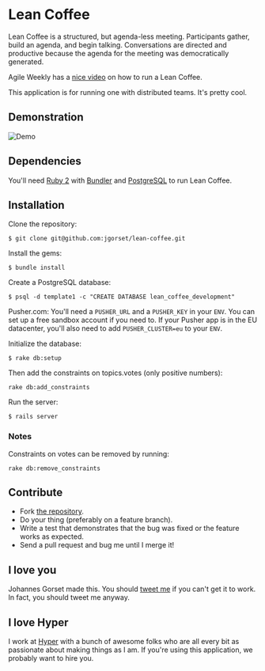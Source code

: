 # Lean Coffee

Lean Coffee is a structured, but agenda-less meeting. Participants gather, build an agenda,
and begin talking. Conversations are directed and productive because the agenda for the
meeting was democratically generated.

Agile Weekly has a [nice video](https://www.youtube.com/watch?v=zhG-A-kRPAU) on how to run a
Lean Coffee.

This application is for running one with distributed teams. It's pretty cool.

## Demonstration

![Demo](https://raw.githubusercontent.com/jgorset/lean-coffee/master/doc/animated.gif)

## Dependencies

You'll need [Ruby 2](https://www.ruby-lang.org/en/) with [Bundler](http://bundler.io/) and
[PostgreSQL](http://www.postgresql.org/) to run Lean Coffee.

## Installation

Clone the repository:

`$ git clone git@github.com:jgorset/lean-coffee.git`

Install the gems:

`$ bundle install`

Create a PostgreSQL database:

`$ psql -d template1 -c "CREATE DATABASE lean_coffee_development"`

Pusher.com: You'll need a `PUSHER_URL` and a `PUSHER_KEY` in your `ENV`. You can set up a free sandbox account if you need to. If your Pusher app is in the EU datacenter, you'll also need to add `PUSHER_CLUSTER=eu` to your `ENV`.

Initialize the database:

`$ rake db:setup`

Then add the constraints on topics.votes (only positive numbers):

`rake db:add_constraints`

Run the server:

`$ rails server`

### Notes

Constraints on votes can be removed by running:

`rake db:remove_constraints`

## Contribute

* Fork [the repository](http://github.com/jgorset/lean-coffee).
* Do your thing (preferably on a feature branch).
* Write a test that demonstrates that the bug was fixed or the feature works as expected.
* Send a pull request and bug me until I merge it!

## I love you

Johannes Gorset made this. You should [tweet me](http://twitter.com/jgorset) if you can't get it
to work. In fact, you should tweet me anyway.

## I love Hyper

I work at [Hyper](http://hyper.no) with a bunch of awesome folks who are all every bit as passionate
about making things as I am. If you're using this application, we probably want to hire you.
